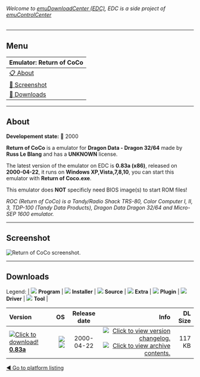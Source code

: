 ###### Welcome to [emuDownloadCenter (EDC)](https://github.com/PhoenixInteractiveNL/emuDownloadCenter/wiki/), EDC is a side project of [emuControlCenter](https://github.com/PhoenixInteractiveNL/emuControlCenter/wiki/)
***
## Menu
| **Emulator: Return of CoCo** |
|:---------|
| [:clipboard: About](#about) |
| [:sunrise: Screenshot](#screenshot) |
| [:floppy_disk: Downloads](#downloads) |
***
## About
**Developement state:** :red_circle: 2000

**Return of CoCo** is a emulator for **Dragon Data - Dragon 32/64** made by **Russ Le Blang** and has a **UNKNOWN** license.

The latest version of the emulator on EDC is **0.83a (x86)**, released on **2000-04-22**, it runs on **Windows XP,Vista,7,8,10**, you can start this emulator with **Return of Coco.exe**.

This emulator does **NOT** specificly need BIOS image(s) to start ROM files!

_ROC (Return of CoCo) is a Tandy/Radio Shack TRS-80, Color Computer I, II, 3, TDP-100 (Tandy Data Products), Dragon Data Dragon 32/64 and Micro-SEP 1600 emulator._
***
## Screenshot
![](https://raw.githubusercontent.com/PhoenixInteractiveNL/emuDownloadCenter/master/hooks/roc/emulator_screen_01.jpg "Return of CoCo screenshot.")
***
## Downloads
Legend: | 
![](https://raw.githubusercontent.com/wiki/PhoenixInteractiveNL/emuDownloadCenter/images_misc/icon_program_24.png) **Program** | 
![](https://raw.githubusercontent.com/wiki/PhoenixInteractiveNL/emuDownloadCenter/images_misc/icon_installer_24.png) **Installer** | 
![](https://raw.githubusercontent.com/wiki/PhoenixInteractiveNL/emuDownloadCenter/images_misc/icon_source_code_24.png) **Source** | 
![](https://raw.githubusercontent.com/wiki/PhoenixInteractiveNL/emuDownloadCenter/images_misc/icon_extra_24.png) **Extra** | 
![](https://raw.githubusercontent.com/wiki/PhoenixInteractiveNL/emuDownloadCenter/images_misc/icon_plugin_24.png) **Plugin** | 
![](https://raw.githubusercontent.com/wiki/PhoenixInteractiveNL/emuDownloadCenter/images_misc/icon_driver_24.png) **Driver** | 
![](https://raw.githubusercontent.com/wiki/PhoenixInteractiveNL/emuDownloadCenter/images_misc/icon_tool_24.png) **Tool** | 
 
| Version | OS | Release date | Info | DL Size |
|:--------|---:|:------------:|-----:|--------:|
| [![](https://raw.githubusercontent.com/wiki/PhoenixInteractiveNL/emuDownloadCenter/images_misc/icon_program_24.png "Click to download!")  **0.83a**](https://github.com/PhoenixInteractiveNL/edc-repo0006/raw/master/roc/0.83a.7z) | ![](https://raw.githubusercontent.com/wiki/PhoenixInteractiveNL/emuDownloadCenter/images_misc/logo_windows_24.png) ![](https://raw.githubusercontent.com/wiki/PhoenixInteractiveNL/emuDownloadCenter/images_misc/icon_32-bit_24.png) | 2000-04-22 | [![](https://raw.githubusercontent.com/wiki/PhoenixInteractiveNL/emuDownloadCenter/images_misc/logo_changelog_24.png "Click to view version changelog.")](https://github.com/PhoenixInteractiveNL/edc-repo0006/blob/master/roc/0.83a_changelog.txt) [![](https://raw.githubusercontent.com/wiki/PhoenixInteractiveNL/emuDownloadCenter/images_misc/logo_contents_24.png "Click to view archive contents.")](https://github.com/PhoenixInteractiveNL/edc-repo0006/blob/master/roc/0.83a_contents.txt) | 117 KB |

[:arrow_backward: Go to platform listing](https://github.com/PhoenixInteractiveNL/emuDownloadCenter/wiki/EDC-Platform-List)
